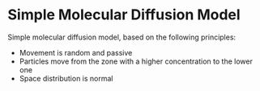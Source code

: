 # Simple Molecular Diffusion Model

Simple molecular diffusion model, based on the following principles:
- Movement is random and passive
- Particles move from the zone with a higher concentration to the lower one
- Space distribution is normal
